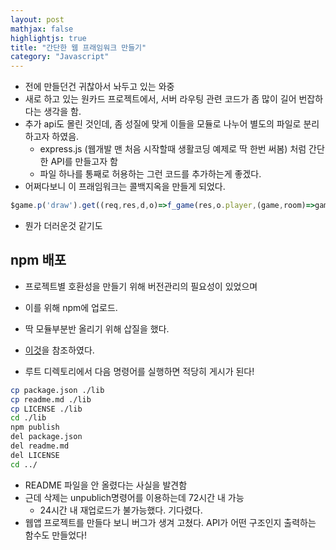 ```yaml
---
layout: post
mathjax: false
highlightjs: true
title: "간단한 웹 프래임워크 만들기"
category: "Javascript"
---
```


- 전에 만들던건 귀찮아서 놔두고 있는 와중
- 새로 하고 있는 원카드 프로젝트에서, 서버 라우팅 관련 코드가 좀 많이 길어 번잡하다는 생각을 함.
- 추가 api도 몰린 것인데, 좀 성질에 맞게 이들을 모듈로 나누어 별도의 파일로 분리하고자 하였음.
    - express.js (웹개발 맨 처음 시작할때 생활코딩 예제로 딱 한번 써봄) 처럼 간단한 API를 만들고자 함
    - 파일 하나를 통째로 허용하는 그런 코드를 추가하는게 좋겠다.
- 어쩌다보니 이 프래임워크는 콜백지옥을 만들게 되었다.

```js
$game.p('draw').get((req,res,d,o)=>f_game(res,o.player,(game,room)=>game.drawCardByThisPlayer(room.participantsIndex(o.player)).then(d=>res.send(d!==null?d:'null')).catch(e=>res.throw(500,'err'+e,true))))
```
- 뭔가 더러운것 같기도

## npm 배포
- 프로젝트별 호환성을 만들기 위해 버전관리의 필요성이 있었으며
- 이를 위해 npm에 업로드.
- 딱 모듈부분반 올리기 위해 삽질을 했다.


- [이것](https://stackoverflow.com/questions/37862712/how-to-publish-contents-only-of-a-specific-folder)을 참조하였다.
- 루트 디렉토리에서 다음 명령어를 실행하면 적당히 게시가 된다!

```sh
cp package.json ./lib
cp readme.md ./lib
cp LICENSE ./lib
cd ./lib
npm publish
del package.json
del readme.md
del LICENSE
cd ../
```
- README 파일을 안 올렸다는 사실을 발견함
- 근데 삭제는 unpublich명령어를 이용하는데 72시간 내 가능
    - 24시간 내 재업로드가 불가능했다. 기다렸다.
- 웹앱 프로젝트를 만들다 보니 버그가 생겨 고쳤다. API가 어떤 구조인지 출력하는 함수도 만들었다!